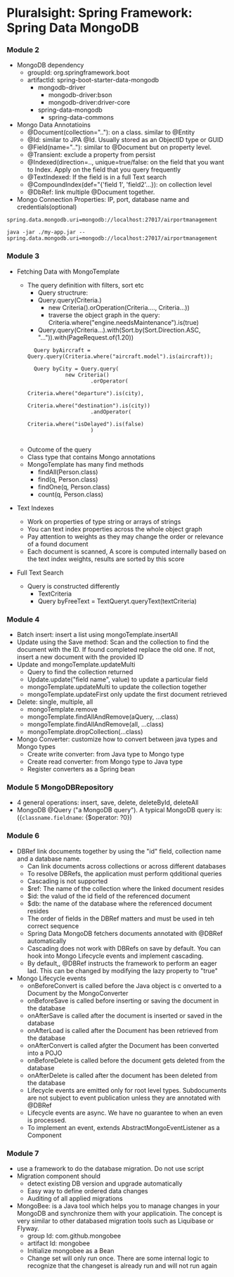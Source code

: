 # Pluralsight: Spring Framework: Spring Data MongoDB

### Module 2
* MongoDB dependency
  * groupId: org.springframework.boot
  * artifactId: spring-boot-starter-data-mongodb
    * mongodb-driver
      * mongodb-driver:bson
      * mongodb-driver:driver-core
    * spring-data-mongodb
      * spring-data-commons
* Mongo Data Annotatioins
  * @Document(collection=".."): on a class. similar to @Entity
  * @Id: similar to JPA @Id. Usually stored as an ObjectID type or GUID
  * @Field(name=".."): similar to @Document but on property level.
  * @Transient: exclude a property from persist
  * @Indexed(direction=.., unique=true/false: on the field that you want to Index. Apply on the field that you query frequently
  * @TextIndexed: If the field is in a full Text search
  * @CompoundIndex(def="{'field 1', 'field2'...}): on collection level
  * @DbRef: link multiple @Document together. 
* Mongo Connection Properties: IP, port, database name and credentials(optional)
```
spring.data.mongodb.uri=mongodb://localhost:27017/airportmanagement

java -jar ./my-app.jar --spring.data.mongodb.uri=mongodb://localhost:27017/airportmanagement

```
### Module 3
* Fetching Data with MongoTemplate
  * The query definition with filters, sort etc
    * Query structrure: 
     * Query.query(Criteria.) 
       * new Criteria().orOperation(Criteria...., Criteria...))
       * traverse the object graph in the query: Criteria.where("engine.needsMaintenance").is(true)
     * Query.query(Criteria...).with(Sort.by(Sort.Direction.ASC, "...")).with(PageRequest.of(1.20))
    ```
      Query byAircraft = Query.query(Criteria.where("aircraft.model").is(aircraft));
      
      Query byCity = Query.query(
                new Criteria()
                        .orOperator(
                                Criteria.where("departure").is(city),
                                Criteria.where("destination").is(city))
                        .andOperator(
                                Criteria.where("isDelayed").is(false)
                        )
                        
    ``` 
  * Outcome of the query
  * Class type that contains Mongo annotations
  * MongoTemplate has many find methods
    * findAll(Person.class)
    * find(q, Person.class)
    * findOne(q, Person.class)
    * count(q, Person.class)
  
* Text Indexes
  * Work on properties of type string or arrays of strings
  * You can text index properties across the whole object graph
  * Pay attention to weights as they may change the order or relevance of a found document
  * Each document is scanned, A score is computed internally based on the text index weights, results are sorted by this score
* Full Text Search
  * Query is constructed differently
    * TextCriteria
    * Query byFreeText = TextQueryt.queryText(textCriteria)

### Module 4
* Batch insert: insert a list using mongoTemplate.insertAll
* Update using the Save method: Scan and the collection to find the document with the ID. If found completed replace the old one. If not, insert a new document with the provided ID
* Update and mongoTemplate.updateMulti
  * Query to find the collection returned
  * Update.update("field name", value) to update a particular field
  * mongoTemplate.updateMulti to update the collection together
  * mongoTemplate.updateFirst only update the first document retrieved
* Delete: single, multiple, all
  * mongoTemplate.remove
  * mongoTemplate.findAllAndRemove(aQuery, ...class)
  * mongoTemplate.findAllAndRemove(all, ...class)
  * mongoTemplate.dropCollection(...class)
* Mongo Converter: customize how to convert between java types and Mongo types
  * Create write converter: from Java type to Mongo type
  * Create read converter: from Mongo type to Java type
  * Register converters as a Spring bean

### Module 5 MongoDBRepository
* 4 general operations: insert, save, delete, deleteById, deleteAll
* MongoDB @Query ("a MongoDB query"). A typical MongoDB query is:  ({`classname.fieldname`: {$operator: ?0})
### Module 6
* DBRef link documents together by using the "id" field, collection name and a database name.
  * Can link documents across collections or across different databases
  * To resolve DBRefs, the application must perform qdditional queries
  * Cascading is not supported
  * $ref: The name of the collection where the linked document resides
  * $id: the valud of the id field of the referenced document
  * $db: the name of the database where the referenced document resides
  * The order of fields in the DBRef matters and must be used in teh correct sequence
  * Spring Data MongoDB fetchers documents annotated with @DBRef automatically
  * Cascading does not work with DBRefs on save by default. You can hook into Mongo Lifecycle events and implement cascading.
  * By default,, @DBRef instructs the framework to perform an eager lad. This can be changed by modifying the lazy property to "true"
* Mongo Lifecycle events
  * onBeforeConvert is called before the Java object is c onverted to a Document by the MongoConverter
  * onBeforeSave is called before inserting or saving the document in the database
  * onAfterSave is called after the document is inserted or saved in the database
  * onAfterLoad is called after the Document has been retrieved from the database
  * onAfterConvert is called afgter the Document has been converted into a POJO
  * onBeforeDelete is called before the document gets deleted from the database
  * onAfterDelete is called after the document has been deleted from the database
  * Lifecycle events are emitted only for root level types. Subdocuments are not subject to event publication unless they are annotated with @DBRef
  * Lifecycle events are async. We have no guarantee to when an even is processed.
  * To implement an event, extends AbstractMongoEventListener as a Component
### Module 7
* use a framework to do the database migration. Do not use script
* Migration component should
  * detect existing DB version and upgrade automatically
  * Easy way to define ordered data changes
  * Auditing of all applied migrations
* MongoBee: is a Java tool which helps you to manage changes in your MongoDB and synchronize them with your applicatioin. The concept is very similar to other databased migration tools such as Liquibase or Flyway.
  * group Id: com.github.mongobee
  * artifact Id: mongobee
  * Initialize mongobee as a Bean
  * Change set will only run once. There are some internal logic to recognize that the changeset is already run and will not run again


  



